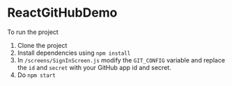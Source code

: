 # ReactGitHubDemo
To run the project
1) Clone the project
2) Install dependencies using `npm install`
3) In `/screens/SignInScreen.js` modify the `GIT_CONFIG` variable and replace the `id` and `secret` with your GitHub app id and secret. 
4) Do `npm start`
